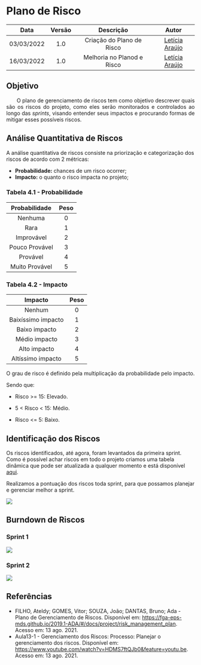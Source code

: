 # Plano de Risco

|    Data    | Versão |                Descrição                |                     Autor                     |
| :--------: | :----: | :-------------------------------------: | :-------------------------------------------: |
| 03/03/2022 |  1.0   | Criação do Plano de Risco | [Letícia Araújo](https://github.com/leticiaarj) |
| 16/03/2022 |  1.0   | Melhoria no Planod e Risco| [Letícia Araújo](https://github.com/leticiaarj) |

## Objetivo

<p align="justify"> &emsp;&emsp;O plano de gerenciamento de riscos tem como objetivo descrever quais são os riscos do projeto, como eles serão monitorados e controlados ao longo das <i>sprints</i>, visando entender seus impactos e procurando formas de mitigar esses possíveis riscos.</p>


## Análise Quantitativa de Riscos

  A análise quantitativa de riscos consiste na priorização e categorização dos riscos de acordo com 2 métricas:
  * **Probabilidade:** chances de um risco ocorrer;
  * **Impacto:** o quanto o risco impacta no projeto;

### Tabela 4.1 - Probabilidade

| **Probabilidade** | **Peso** |
| :---------------: | :------: |
| Nenhuma | 0 |
| Rara | 1 |
| Improvável | 2 |
| Pouco Provável | 3 |
| Provável | 4 |
| Muito Provável | 5 |

### Tabela 4.2 - Impacto

| **Impacto** | **Peso** |
| :---------------: | :------: |
| Nenhum | 0 |
| Baixíssimo impacto | 1 |
| Baixo impacto | 2 |
| Médio impacto | 3 |
| Alto impacto | 4 |
| Altíssimo impacto | 5 |

O grau de risco é definido pela multiplicação da probabilidade pelo impacto. 

Sendo que:

* Risco >= 15: Elevado.

* 5 < Risco < 15: Médio.

* Risco <= 5: Baixo.


## Identificação dos Riscos
Os riscos identificados, até agora, foram levantados da primeira sprint. Como é possível achar riscos em todo o projeto criamos uma tabela dinâmica que pode ser atualizada a qualquer momento e está disponível [aqui](https://docs.google.com/spreadsheets/d/1hGmDwJuiOTVUD7ZUBIBpuKkIF0USZcFT/edit?usp=sharing&ouid=113550855881314741637&rtpof=true&sd=true).

Realizamos a pontuação dos riscos toda sprint, para que possamos planejar e gerenciar melhor a sprint.

![](https://i.imgur.com/LL9sm2p.png)


## Burndown de Riscos

### Sprint 1
![](https://i.imgur.com/FLHySWr.png)

### Sprint 2
![](https://i.imgur.com/ugWaw0V.png)

## Referências

* FILHO, Ateldy; GOMES, Vitor; SOUZA, João; DANTAS, Bruno; Ada - Plano de Gerenciamento de Riscos. Disponível em: <https://fga-eps-mds.github.io/2019.1-ADA/#/docs/project/risk_management_plan>. Acesso em: 13 ago. 2021.
* Aula13-1 - Gerenciamento dos Riscos: Processo: Planejar o gerenciamento dos riscos. Disponível em: <https://www.youtube.com/watch?v=HDMS7ftQJb0&feature=youtu.be>. Acesso em: 13 ago. 2021.